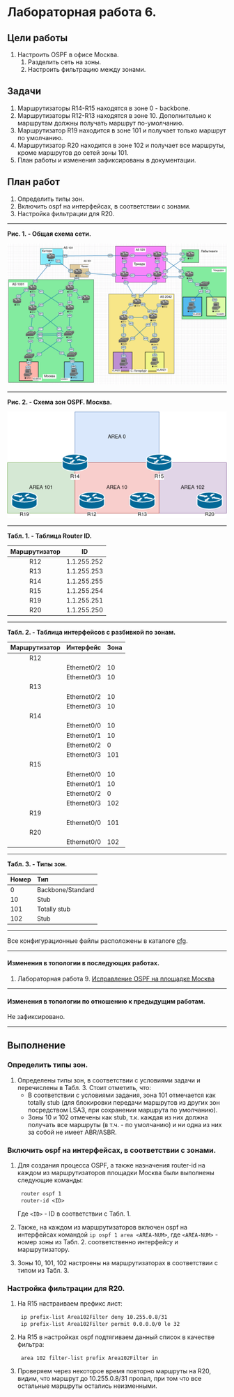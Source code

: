 # Лабораторная работа 6.

## Цели работы

1. Настроить OSPF в офисе Москва.
    1. Разделить сеть на зоны.
    2. Настроить фильтрацию между зонами.

## Задачи

1. Маршрутизаторы R14-R15 находятся в зоне 0 - backbone.
2. Маршрутизаторы R12-R13 находятся в зоне 10. Дополнительно к маршрутам должны получать маршрут по-умолчанию.
3. Маршрутизатор R19 находится в зоне 101 и получает только маршрут по умолчанию.
4. Маршрутизатор R20 находится в зоне 102 и получает все маршруты, кроме маршрутов до сетей зоны 101.
5. План работы и изменения зафиксированы в документации.

## План работ

1. Определить типы зон.
2. Включить ospf на интерфейсах, в соответствии с зонами.
3. Настройка фильтрации для R20.

--- 
 
**Рис. 1. - Общая схема сети.**

![Схема сети](l6_1.png)

---

**Рис. 2. - Схема зон OSPF. Москва.**

![Схема зон OSPF](l6_2.png)

---

**Табл. 1. - Таблица Router ID.**

| Маршрутизатор | ID |
| :--: | :--: |
| R12 | 1.1.255.252 | 
| R13 | 1.1.255.253 |
| R14 | 1.1.255.255 |
| R15 | 1.1.255.254 |
| R19 | 1.1.255.251 |
| R20 | 1.1.255.250 |

---

**Табл. 2. - Таблица интерфейсов с разбивкой по зонам.**

| Маршрутизатор | Интерфейс | Зона |
| :--: | :-- | :-- |
| R12 | | |
| | Ethernet0/2 | 10 |
| | Ethernet0/3 | 10 |
| R13 | | |
| | Ethernet0/2 | 10 |
| | Ethernet0/3 | 10 |
| R14 | | |
| | Ethernet0/0 | 10 |
| | Ethernet0/1 | 10 |
| | Ethernet0/2 | 0 |
| | Ethernet0/3 | 101 |
| R15 | | |
| | Ethernet0/0 | 10 |
| | Ethernet0/1 | 10 |
| | Ethernet0/2 | 0 |
| | Ethernet0/3 | 102 |
| R19 | | |
| | Ethernet0/0 | 101 |
| R20 | | |
| | Ethernet0/0 | 102 |

---

**Табл. 3. - Типы зон.**

| Номер | Тип |
| :-- | :-- |
| 0 | Backbone/Standard |
| 10 | Stub |
| 101 | Totally stub |
| 102 | Stub |

---

Все конфигурационные файлы расположены в каталоге [cfg](./cfg/).

---

#### Изменения в топологии в последующих работах.

1. Лабораторная работа 9. [Исправление OSPF на площадке Москва](../lab_9)

---

#### Изменения в топологии по отношению к предыдущим работам.

Не зафиксировано.

___

## Выполнение

### Определить типы зон.

1. Определены типы зон, в соответствии с условиями задачи и перечислены в Табл. 3. Стоит отметить, что:
    - В соответствии с условиями задания, зона 101 отмечается как totally stub (для блокировки передачи маршрутов из других зон посредством LSA3, при сохранении маршрута по умолчанию).
    - Зоны 10 и 102 отмечены как stub, т.к. каждая из них должна получать все маршруты (в т.ч. - по умолчанию) и ни одна из них за собой не имеет ABR/ASBR.

### Включить ospf на интерфейсах, в соответствии с зонами.

1. Для создания процесса OSPF, а также назначения router-id на каждом из маршрутизаторов площадки Москва были выполнены следующие команды:

        router ospf 1
        router-id <ID>

    Где `<ID>` - ID в соответствии с Табл. 1.

2. Также, на каждом из маршрутизаторов включен ospf на интерфейсах командой `ip ospf 1 area <AREA-NUM>`, где `<AREA-NUM>` - номер зоны из Табл. 2. соответственно интерфейсу и маршрутизатору.

3. Зоны 10, 101, 102 настроены на маршрутизаторах в соответствии с типом из Табл. 3.


### Настройка фильтрации для R20.

1. На R15 настраиваем префикс лист:

        ip prefix-list Area102Filter deny 10.255.0.8/31
        ip prefix-list Area102Filter permit 0.0.0.0/0 le 32

2. На R15 в настройках ospf подтягиваем данный список в качестве фильтра:

        area 102 filter-list prefix Area102Filter in

3. Проверяем через некоторое время повторно маршруты на R20, видим, что маршрут до 10.255.0.8/31 пропал, при том что все остальные маршруты остались неизменными.
